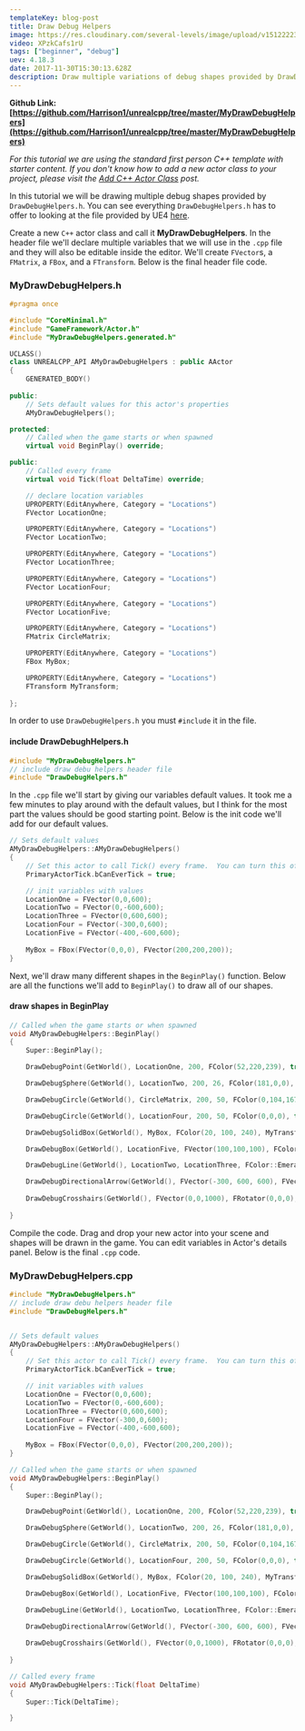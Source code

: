 ```yaml
---
templateKey: blog-post
title: Draw Debug Helpers
image: https://res.cloudinary.com/several-levels/image/upload/v1512222397/draw-debug-helpers_hiskxe.jpg
video: XPzkCafs1rU
tags: ["beginner", "debug"]
uev: 4.18.3
date: 2017-11-30T15:30:13.628Z
description: Draw multiple variations of debug shapes provided by DrawDebugHelpers.h.
---
```

**Github Link: [https://github.com/Harrison1/unrealcpp/tree/master/MyDrawDebugHelpers](https://github.com/Harrison1/unrealcpp/tree/master/MyDrawDebugHelpers)**

*For this tutorial we are using the standard first person C++ template with starter content. If you don't know how to add a new actor class to your project, please visit the [Add C++ Actor Class](/add-actor-class) post.*

In this tutorial we will be drawing multiple debug shapes provided by `DrawDebugHelpers.h`. You can see everything `DrawDebugHelpers.h` has to offer to looking at the file provided by UE4 [here](https://github.com/EpicGames/UnrealEngine/blob/release/Engine/Source/Runtime/Engine/Public/DrawDebugHelpers.h).

Create a new `C++` actor class and call it **MyDrawDebugHelpers**. In the header file we'll declare multiple variables that we will use in the `.cpp` file and they will also be editable inside the editor. We'll create `FVector`s, a `FMatrix`, a `FBox`, and a `FTransform`. Below is the final header file code. 

### MyDrawDebugHelpers.h
```cpp
#pragma once

#include "CoreMinimal.h"
#include "GameFramework/Actor.h"
#include "MyDrawDebugHelpers.generated.h"

UCLASS()
class UNREALCPP_API AMyDrawDebugHelpers : public AActor
{
	GENERATED_BODY()
	
public:	
	// Sets default values for this actor's properties
	AMyDrawDebugHelpers();

protected:
	// Called when the game starts or when spawned
	virtual void BeginPlay() override;

public:	
	// Called every frame
	virtual void Tick(float DeltaTime) override;

	// declare location variables
	UPROPERTY(EditAnywhere, Category = "Locations")
	FVector LocationOne;

	UPROPERTY(EditAnywhere, Category = "Locations")
	FVector LocationTwo;

	UPROPERTY(EditAnywhere, Category = "Locations")
	FVector LocationThree;

	UPROPERTY(EditAnywhere, Category = "Locations")
	FVector LocationFour;

	UPROPERTY(EditAnywhere, Category = "Locations")
	FVector LocationFive;

	UPROPERTY(EditAnywhere, Category = "Locations")
	FMatrix CircleMatrix;

	UPROPERTY(EditAnywhere, Category = "Locations")
	FBox MyBox;

	UPROPERTY(EditAnywhere, Category = "Locations")
	FTransform MyTransform;
	
};
```

In order to use `DrawDebugHelpers.h` you must `#include` it in the file.

#### include DrawDebughHelpers.h
```cpp
#include "MyDrawDebugHelpers.h"
// include draw debu helpers header file
#include "DrawDebugHelpers.h"
```

In the `.cpp` file we'll start by giving our variables default values. It took me a few minutes to play around with the default values, but I think for the most part the values should be good starting point. Below is the init code we'll add for our default values.

```cpp
// Sets default values
AMyDrawDebugHelpers::AMyDrawDebugHelpers()
{
 	// Set this actor to call Tick() every frame.  You can turn this off to improve performance if you don't need it.
	PrimaryActorTick.bCanEverTick = true;

	// init variables with values
	LocationOne = FVector(0,0,600);
	LocationTwo = FVector(0,-600,600);
	LocationThree = FVector(0,600,600);
	LocationFour = FVector(-300,0,600);
	LocationFive = FVector(-400,-600,600);
	
	MyBox = FBox(FVector(0,0,0), FVector(200,200,200));
}
```

Next, we'll draw many different shapes in the `BeginPlay()` function. Below are all the functions we'll add to `BeginPlay()` to draw all of our shapes.

#### draw shapes in BeginPlay
```cpp
// Called when the game starts or when spawned
void AMyDrawDebugHelpers::BeginPlay()
{
	Super::BeginPlay();

	DrawDebugPoint(GetWorld(), LocationOne, 200, FColor(52,220,239), true);

	DrawDebugSphere(GetWorld(), LocationTwo, 200, 26, FColor(181,0,0), true, -1, 0, 2);

	DrawDebugCircle(GetWorld(), CircleMatrix, 200, 50, FColor(0,104,167), true, -1, 0, 10);

	DrawDebugCircle(GetWorld(), LocationFour, 200, 50, FColor(0,0,0), true, -1, 0, 10);

	DrawDebugSolidBox(GetWorld(), MyBox, FColor(20, 100, 240), MyTransform, true);

	DrawDebugBox(GetWorld(), LocationFive, FVector(100,100,100), FColor::Purple, true, -1, 0, 10);

	DrawDebugLine(GetWorld(), LocationTwo, LocationThree, FColor::Emerald, true, -1, 0, 10);

	DrawDebugDirectionalArrow(GetWorld(), FVector(-300, 600, 600), FVector(-300, -600, 600), 120.f, FColor::Magenta, true, -1.f, 0, 5.f);
	
	DrawDebugCrosshairs(GetWorld(), FVector(0,0,1000), FRotator(0,0,0), 500.f, FColor::White, true, -1.f, 0);
	
}
```

Compile the code. Drag and drop your new actor into your scene and shapes will be drawn in the game. You can edit variables in Actor's details panel. Below is the final `.cpp` code.

### MyDrawDebugHelpers.cpp
```cpp
#include "MyDrawDebugHelpers.h"
// include draw debu helpers header file
#include "DrawDebugHelpers.h"


// Sets default values
AMyDrawDebugHelpers::AMyDrawDebugHelpers()
{
 	// Set this actor to call Tick() every frame.  You can turn this off to improve performance if you don't need it.
	PrimaryActorTick.bCanEverTick = true;

	// init variables with values
	LocationOne = FVector(0,0,600);
	LocationTwo = FVector(0,-600,600);
	LocationThree = FVector(0,600,600);
	LocationFour = FVector(-300,0,600);
	LocationFive = FVector(-400,-600,600);
	
	MyBox = FBox(FVector(0,0,0), FVector(200,200,200));
}

// Called when the game starts or when spawned
void AMyDrawDebugHelpers::BeginPlay()
{
	Super::BeginPlay();

	DrawDebugPoint(GetWorld(), LocationOne, 200, FColor(52,220,239), true);

	DrawDebugSphere(GetWorld(), LocationTwo, 200, 26, FColor(181,0,0), true, -1, 0, 2);

	DrawDebugCircle(GetWorld(), CircleMatrix, 200, 50, FColor(0,104,167), true, -1, 0, 10);

	DrawDebugCircle(GetWorld(), LocationFour, 200, 50, FColor(0,0,0), true, -1, 0, 10);

	DrawDebugSolidBox(GetWorld(), MyBox, FColor(20, 100, 240), MyTransform, true);

	DrawDebugBox(GetWorld(), LocationFive, FVector(100,100,100), FColor::Purple, true, -1, 0, 10);

	DrawDebugLine(GetWorld(), LocationTwo, LocationThree, FColor::Emerald, true, -1, 0, 10);

	DrawDebugDirectionalArrow(GetWorld(), FVector(-300, 600, 600), FVector(-300, -600, 600), 120.f, FColor::Magenta, true, -1.f, 0, 5.f);
	
	DrawDebugCrosshairs(GetWorld(), FVector(0,0,1000), FRotator(0,0,0), 500.f, FColor::White, true, -1.f, 0);
	
}

// Called every frame
void AMyDrawDebugHelpers::Tick(float DeltaTime)
{
	Super::Tick(DeltaTime);

}
```